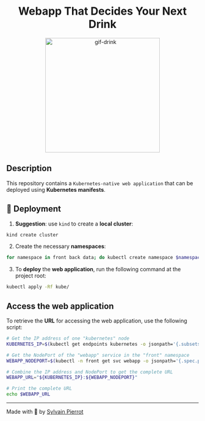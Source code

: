 <h1 align="center">Webapp That Decides Your Next Drink</h1>

<p align="center">
    <img src="https://media.tenor.com/mBLX9j5CuMIAAAAC/thor-another.gif" alt="gif-drink" width=300 />
</p>

## Description

This repository contains a `Kubernetes-native web application` that can be deployed using **Kubernetes manifests**.

## 🚀 Deployment

1. **Suggestion**: use `kind` to create a **local cluster**:

```bash
kind create cluster
```

2. Create the necessary **namespaces**:

```bash
for namespace in front back data; do kubectl create namespace $namespace; done
```

3. To **deploy** the **web application**, run the following command at the project root:

```bash
kubectl apply -Rf kube/
```

## Access the web application 

To retrieve the **URL** for accessing the web application, use the following script:

```bash
# Get the IP address of one "kubernetes" node
KUBERNETES_IP=$(kubectl get endpoints kubernetes -o jsonpath='{.subsets[0].addresses[0].ip}')

# Get the NodePort of the "webapp" service in the "front" namespace
WEBAPP_NODEPORT=$(kubectl -n front get svc webapp -o jsonpath='{.spec.ports[0].nodePort}')

# Combine the IP address and NodePort to get the complete URL
WEBAPP_URL="${KUBERNETES_IP}:${WEBAPP_NODEPORT}"

# Print the complete URL
echo $WEBAPP_URL
```

---

Made with :sparkling_heart: by [Sylvain Pierrot](https://github.com/sylvain-pierrot)